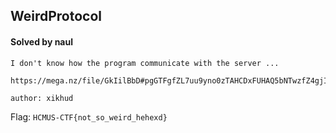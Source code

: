## WeirdProtocol

#### Solved by naul

```
I don't know how the program communicate with the server ...

https://mega.nz/file/GkIilBbD#pgGTFgfZL7uu9yno0zTAHCDxFUHAQ5bNTwzfZ4gjIOM

author: xikhud
```

Flag: `HCMUS-CTF{not_so_weird_hehexd}`
